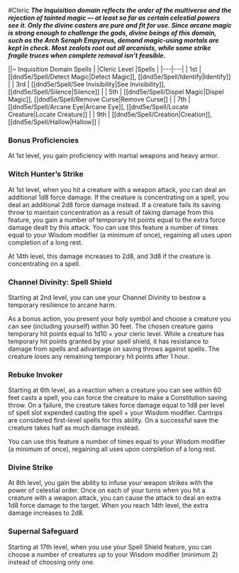 #Cleric
***The Inquisition domain reflects the order of the multiverse and the rejection of tainted magic — at least so far as certain celestial powers see it. Only the divine casters are pure and fit for use. Since arcane magic is strong enough to challenge the gods, divine beings of this domain, such as the Arch Seraph Empyreus, demand magic-using mortals are kept in check. Most zealots root out all arcanists, while some strike fragile truces when complete removal isn’t feasible.***

||~ Inquisition Domain Spells |
|Cleric Level |Spells |
|---|---|
| 1st | [[dnd5e/Spell/Detect Magic\|Detect Magic]], [[dnd5e/Spell/Identify\|Identify]] |
| 3rd | [[dnd5e/Spell/See Invisibility\|See Invisibility]], [[dnd5e/Spell/Silence\|Silence]] |
| 5th | [[dnd5e/Spell/Dispel Magic\|Dispel Magic]], [[dnd5e/Spell/Remove Curse\|Remove Curse]] |
| 7th | [[dnd5e/Spell/Arcane Eye\|Arcane Eye]], [[dnd5e/Spell/Locate Creature\|Locate Creature]] |
| 9th | [[dnd5e/Spell/Creation\|Creation]], [[dnd5e/Spell/Hallow\|Hallow]] |

### Bonus Proficiencies
At 1st level, you gain proficiency with martial weapons and heavy armor.

### Witch Hunter’s Strike
At 1st level, when you hit a creature with a weapon attack, you can deal an additional 1d8 force damage. If the creature is concentrating on a spell, you deal an additional 2d8 force damage instead. If a creature fails its saving throw to maintain concentration as a result of taking damage from this feature, you gain a number of temporary hit points equal to the extra force damage dealt by this attack. You can use this feature a number of times equal to your Wisdom modifier (a minimum of once), regaining all uses upon completion of a long rest.

At 14th level, this damage increases to 2d8, and 3d8 if the creature is concentrating on a spell.

### Channel Divinity: Spell Shield
Starting at 2nd level, you can use your Channel Divinity to bestow a temporary resilience to arcane harm.

As a bonus action, you present your holy symbol and choose a creature you can see (including yourself) within 30 feet. The chosen creature gains temporary hit points equal to 1d10 + your cleric level. While a creature has temporary hit points granted by your spell shield, it has resistance to damage from spells and advantage on saving throws against spells. The creature loses any remaining temporary hit points after 1 hour.

### Rebuke Invoker
Starting at 6th level, as a reaction when a creature you can see within 60 feet casts a spell, you can force the creature to make a Constitution saving throw. On a failure, the creature takes force damage equal to 1d8 per level of spell slot expended casting the spell + your Wisdom modifier. Cantrips are considered first-level spells for this ability. On a successful save the creature takes half as much damage instead.

You can use this feature a number of times equal to your Wisdom modifier (a minimum of once), regaining all uses upon completion of a long rest.

### Divine Strike
At 8th level, you gain the ability to infuse your weapon strikes with the power of celestial order. Once on each of your turns when you hit a creature with a weapon attack, you can cause the attack to deal an extra 1d8 force damage to the target. When you reach 14th level, the extra damage increases to 2d8.

### Supernal Safeguard
Starting at 17th level, when you use your Spell Shield feature, you can choose a number of creatures up to your Wisdom modifier (minimum 2) instead of choosing only one.